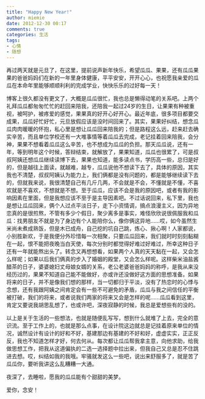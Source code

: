 ```yaml
---
title: "Happy New Year!"
author: miemie
date: 2012-12-30 00:17
comments: true
categories: 生活
tags:
- 心情
- 随想
---
```


再过两天就是元旦了，在这里，提前说声新年快乐，希望瓜瓜、果果，还有瓜瓜果果的爸爸妈妈们在新的一年里身体健康，平平安安，开开心心，也祝愿我亲爱的瓜瓜在本命年里能够顺顺利利的完成学业，快快乐乐的过好每一天！

<!-- more -->
博客上很久都没有更文了，大概是瓜瓜很忙，我也总是懒得动笔的关系吧。上两个礼拜瓜瓜都匆匆忙忙的赶回来陪我，还陪我一起过24岁的生日，让果果有种被重视，被呵护，被疼爱的感觉，果果真的好开心好开心。最近年底，很多项目都要交成果，瓜瓜好忙好忙，元旦放假应该是没时间回来了。其实，果果好纠结，想念瓜瓜肉肉暖暖的怀抱，私心里是想让瓜瓜回来陪我的；但是路程这么远，赶来赶去确实辛苦，而且单位学校还有一大堆事情等着瓜瓜去完成，老记挂着回来陪我，会分神，果果不想看着瓜瓜这么辛苦，也不想成为瓜瓜的负担。那天瓜瓜说，还有一年，等到明年这个时候，答辩结束，就解放了，果果知道，瓜瓜也很累了，可是叔叔阿姨还想瓜瓜继续读博下去，果果也知道，能多读点书，学历高一些，总归是好的，但是越往上面读，就越难，越专，瓜瓜说他不想读下去了，具体的原因，其实我也不清楚，叔叔阿姨认为能力上，我们俩都是没有问题的，都是能够继续读下去的，但就我来说，我很清楚自己有几斤几两，不会就是不会，不懂就是不懂，不喜欢就是不喜欢，不想就是不想。至于瓜瓜，应该不会是我的原因吧，或者有我的影响因素在里面，但是我想应该不至于是主导因素吧。不过话说回来，私下里，我也是想让瓜瓜回来，俩个人过点平淡日子，走下小资情调，搞点浪漫主义，因为异地恋真的是很煎熬，不管有多少个假日，聚少离多是事实，难怪欣欣说很佩服我和瓜瓜：找男朋友不就是为了身边有个人能陪你么，像你俩这异地……哎，如今虽然生米尚未煮成熟饭，但是木已成舟，自己挖的坑自己跳，炼心、揪心啊！人家都说，小别胜新欢，于是我便分外珍惜每一次相聚，只要瓜瓜回来，我们就时时刻刻黏糊在一起，恨不能把夜晚当白天使，每次分别时都觉得好难过好难过，所幸这种日子还有一年就能熬出头了。转念又再想想看，如果两个人真的天天黏在一起，又会怎么样呢；如果以后我们俩真的步入了婚姻的殿堂，又会怎么样呢。这样柴米油盐酱醋茶的日子，婆婆媳妇丈母娘女婿的关系，老公老婆爸爸妈妈的称呼，是我从来没经历过的，果果不知道自己能不能做好，亦或许还没做好这方面的思想准备。如果将来的日子，并不是像我们想的那样，当一切都归于平淡，没有了热恋时的心悸与念想，还有我跟阿姨之间肯定会有一些不可避免的矛盾，瓜瓜与我之间信任的平衡被打破，我们的将来，或者说我们两家的将来又会是怎样的呢……瓜瓜看到这里，肯定又要说我胡思乱想了，也或许吧，深夜寂静的时候，我总是爱想些有的没的。

以上是关于生活的一些想法，也就是随便乱写写，想到什么就堆了上去，完全的意识流。至于工作上的，也就是那么点事，在设计院这边就总是记挂着原来单位的情况，诚然设计有设计的好和不好，基建那边有基建的不好和好，虚虚实实，正正反反，我也不知道怎样才好，何去何从。每次都让瓜瓜帮我拿主意，向他求助，给我做思想工作，把我从这道偏执的二选一选择题中拉出来，但我自己又总是忍不住跳进去想。哎，纠结如我的我哦。牢骚就发这么一些吧，说出来舒服多了，就是苦了瓜瓜你，要听我讲这么乱糟糟一大通。

夜深了，去睡啦，愿我的瓜瓜能有个甜甜的美梦。

爱你，念安！